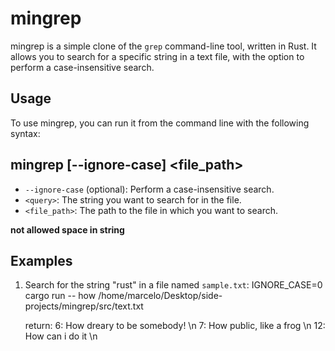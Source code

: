 # mingrep

mingrep is a simple clone of the `grep` command-line tool, written in Rust. It allows you to search for a specific string in a text file, with the option to perform a case-insensitive search.

## Usage

To use mingrep, you can run it from the command line with the following syntax:

## mingrep [--ignore-case] <query> <file_path> 

- `--ignore-case` (optional): Perform a case-insensitive search.
- `<query>`: The string you want to search for in the file.
- `<file_path>`: The path to the file in which you want to search.

**not allowed space in string**

## Examples

1. Search for the string "rust" in a file named `sample.txt`:
    IGNORE_CASE=0 cargo run -- how /home/marcelo/Desktop/side-projects/mingrep/src/text.txt
    
    return:
        6: How dreary to be somebody! \n
        7: How public, like a frog  \n
        12: How can i do it \n